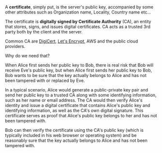 A **certificate**, simply put, is the server's public key, accompanied by some other attributes such as Organization name, Locality, Country name etc...

The certificate is **digitally signed by Certificate Authority** (CA), an entity that stores, signs, and issues digital certificates. CA acts as a trusted 3rd party both by the client and the server.

Common CA are [DigiCert](https://en.wikipedia.org/wiki/DigiCert), [Let's Encrypt](https://en.wikipedia.org/wiki/Let%27s_Encrypt), AWS and the public cloud providers.

Why do we need that?

When Alice first sends her public key to Bob, there is real risk that Bob will receive Eve's public key, but when Alice first sends her public key to Bob, Bob wants to be sure that the key actually belongs to Alice and has not been tampered with or replaced by Eve.

In a typical scenario, Alice would generate a public-private key pair and send her public key to a trusted CA along with some identifying information, such as her name or email address. The CA would then verify Alice's identity and issue a digital certificate that contains Alice's public key and identifying information, as well as the CA's own digital signature. This certificate serves as proof that Alice's public key belongs to her and has not been tampered with.

Bob can then verify the certificate using the CA's public key (which is typically included in his web browser or operating system) and be reasonably sure that the key actually belongs to Alice and has not been tampered with.
